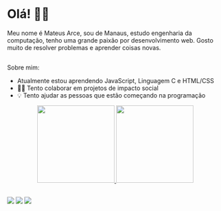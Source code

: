 # Olá! 👨‍💻
Meu nome é Mateus Arce, sou de Manaus, estudo engenharia da computação, tenho uma grande paixão por desenvolvimento web.
Gosto muito de resolver problemas e aprender coisas novas. 
##
Sobre mim:
* Atualmente estou aprendendo JavaScript, Linguagem C e HTML/CSS
* ✊🏽 Tento colaborar em projetos de impacto social
* 💡 Tento ajudar as pessoas que estão começando na programação

<div align="center">
  <a href="https://github.com/mateusarcedev">
  <img height="180em" src="https://github-readme-stats.vercel.app/api?username=mateusarcedev&show_icons=true&theme=dracula&include_all_commits=true&count_private=true"/>
    <img height="180em" src="https://github-readme-stats.vercel.app/api/top-langs/?username=mateusarcedev&layout=compact&langs_count=7&theme=dracula"/>

</div>
  
##

<div> 
  <a href="https://www.instagram.com/mateus_developer/" target="_blank"><img src="https://img.shields.io/badge/-Instagram-%23E4405F?style=for-the-badge&logo=instagram&logoColor=white" target="_blank"></a>
  <a href = "mailto:mateusarce.developer@gmail.com"><img src="https://img.shields.io/badge/-Gmail-%23333?style=for-the-badge&logo=gmail&logoColor=white" target="_blank"></a>
  <a href="https://www.linkedin.com/in/mateus-arce/" target="_blank"><img src="https://img.shields.io/badge/-LinkedIn-%230077B5?style=for-the-badge&logo=linkedin&logoColor=white" target="_blank"></a> 
  
</div>
